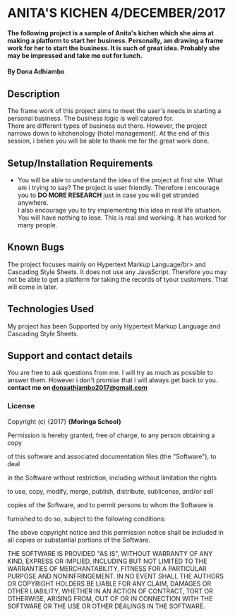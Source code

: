 # ANITA'S KICHEN                                                4/DECEMBER/2017
#### The following project is a sample of Anita's kichen which she aims at making a platform to start her business. Personally, am drawing a frame work for her to start the business. It is such of great idea. Probably she may be impressed and take me out for lunch.                                                                
#### By **Dona Adhiambo**
## <strong>Description</strong>
The frame work of this project aims to meet the user's needs in starting a personal business. The business logic is well catered for.</br>
There are different types of business out there. However, the project narrows down to kitchenology (hotel management). At the end of this session, i beliee you will be able to thank me for the great work done.</br>
## <strong>Setup/Installation Requirements</strong>
* You will be able to understand the idea of the project at first site. What am i trying to say? The project is user friendly. Therefore i encourage you to <strong>DO MORE RESEARCH</strong> just in case you will get stranded anywhere.</br>
I also encourage you to try implementing this idea in real life situation. You will have nothing to lose. This is real and working. It has worked for many people.</br>
## Known Bugs
The project focuses mainly on Hypertext Markup Language/br>
and Cascading Style Sheets. It does not use any JavaScript.
Therefore you may not be able to get a platform for taking the
records of tyour customers. That will come in later.
## Technologies Used
My project has been Supported by only Hypertext Markup Language and Cascading Style Sheets.
## Support and contact details
You are free to ask questions from me. I will try as much as possible to answer them.
However i don't promise that i will always get back to you.
<strong>contact me on donaathiambo2017@gmail.com</strong>
### License

Copyright (c) {2017} **{Moringa School}**
<P>Permission is hereby granted, free of charge, to any person obtaining a copy</p>
<P>of this software and associated documentation files (the "Software"), to deal<p>
<P>in the Software without restriction, including without limitation the rights</p>
<p>to use, copy, modify, merge, publish, distribute, sublicense, and/or sell</p>
<p>copies of the Software, and to permit persons to whom the Software is</P>
<P>furnished to do so, subject to the following conditions:</P>

The above copyright notice and this permission notice shall be included in all
copies or substantial portions of the Software.

THE SOFTWARE IS PROVIDED "AS IS", WITHOUT WARRANTY OF ANY KIND, EXPRESS OR
IMPLIED, INCLUDING BUT NOT LIMITED TO THE WARRANTIES OF MERCHANTABILITY,
FITNESS FOR A PARTICULAR PURPOSE AND NONINFRINGEMENT. IN NO EVENT SHALL THE
AUTHORS OR COPYRIGHT HOLDERS BE LIABLE FOR ANY CLAIM, DAMAGES OR OTHER
LIABILITY, WHETHER IN AN ACTION OF CONTRACT, TORT OR OTHERWISE, ARISING FROM,
OUT OF OR IN CONNECTION WITH THE SOFTWARE OR THE USE OR OTHER DEALINGS IN THE
SOFTWARE.

